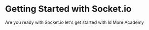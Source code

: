 # Getting Started with Socket.io
Are  you ready with Socket.io let's get started with Id More Academy
